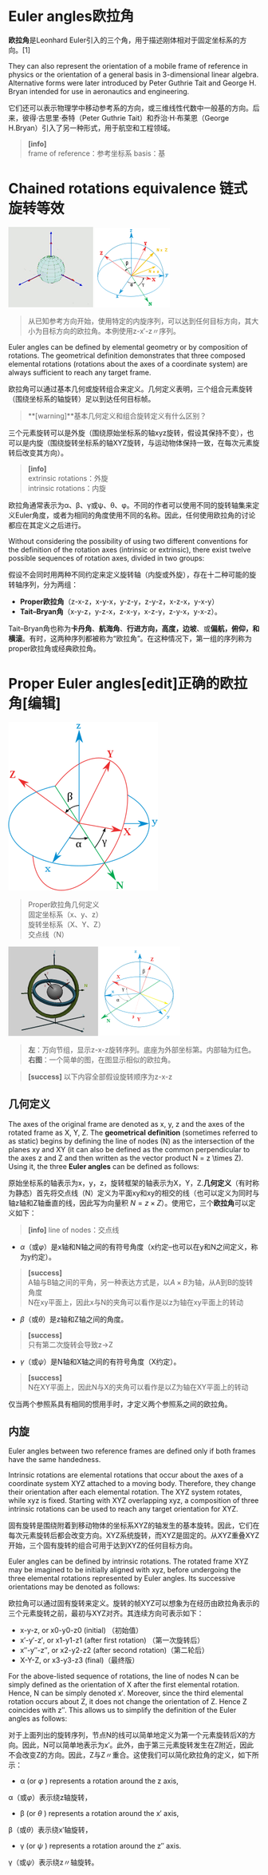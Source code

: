 # **Euler angles**欧拉角


**欧拉角**是Leonhard Euler引入的三个角，用于描述刚体相对于固定坐标系的方向。[1]

They can also represent the orientation of a mobile frame of reference in physics or the orientation of a general basis in 3-dimensional linear algebra. Alternative forms were later introduced by Peter Guthrie Tait and George H. Bryan intended for use in aeronautics and engineering.

它们还可以表示物理学中移动参考系的方向，或三维线性代数中一般基的方向。后来，彼得·古思里·泰特（Peter Guthrie Tait）和乔治·H·布莱恩（George H.Bryan）引入了另一种形式，用于航空和工程领域。

> **[info]**   
frame of reference：参考坐标系
basis：基  

# Chained rotations equivalence 链式旋转等效

![](assets/170px-Euler2a.gif)
![](assets/150px-Intermediateframes.svg.png)

> 从已知参考方向开始，使用特定的内旋序列，可以达到任何目标方向，其大小为目标方向的欧拉角。本例使用z-x′-z〃序列。

Euler angles can be defined by elemental geometry or by composition of rotations. The geometrical definition demonstrates that three composed elemental rotations (rotations about the axes of a coordinate system) are always sufficient to reach any target frame.

欧拉角可以通过基本几何或旋转组合来定义。几何定义表明，三个组合元素旋转（围绕坐标系的轴旋转）足以到达任何目标帧。

> **[warning]**基本几何定义和组合旋转定义有什么区别？  

三个元素旋转可以是外旋（围绕原始坐标系的轴xyz旋转，假设其保持不变），也可以是内旋（围绕旋转坐标系的轴XYZ旋转，与运动物体保持一致，在每次元素旋转后改变其方向）。

> **[info]**  
extrinsic rotations：外旋  
intrinsic rotations：内旋  

欧拉角通常表示为α、β、γ或ψ、θ、φ。不同的作者可以使用不同的旋转轴集来定义Euler角度，或者为相同的角度使用不同的名称。因此，任何使用欧拉角的讨论都应在其定义之后进行。

Without considering the possibility of using two different conventions for the definition of the rotation axes (intrinsic or extrinsic), there exist twelve possible sequences of rotation axes, divided in two groups:

假设不会同时用两种不同约定来定义旋转轴（内旋或外旋），存在十二种可能的旋转轴序列，分为两组：

- **Proper欧拉角**（z-x-z，x-y-x，y-z-y，z-y-z，x-z-x，y-x-y）
- **Tait–Bryan角**（x-y-z，y-z-x，z-x-y，x-z-y，z-y-x，y-x-z）。

Tait–Bryan角也称为**卡丹角**、**航海角**、**行进方向，高度，边坡**、或**偏航，俯仰，和横滚**。有时，这两种序列都被称为“欧拉角”。在这种情况下，第一组的序列称为proper欧拉角或经典欧拉角。

# Proper Euler angles[edit]正确的欧拉角[编辑]

![](assets/Eulerangles.svg.png)

> Proper欧拉角几何定义  
  固定坐标系（x、y、z）  
  旋转坐标系（X、Y、Z）  
  交点线（N）


![](assets/Gimbaleuler.svg.png)
![](assets/160px-Gimbaleuler2.svg.png)

> **左**：万向节组，显示z-x-z旋转序列。底座为外部坐标第。内部轴为红色。**右图**：一个简单的图，在图显示相似的欧拉角。


> **[success]** 以下内容全部假设旋转顺序为z-x-z

## 几何定义

The axes of the original frame are denoted as x, y, z and the axes of the rotated frame as X, Y, Z. The **geometrical** **definition** (sometimes referred to as static) begins by defining the line of nodes (N) as the intersection of the planes xy and XY (it can also be defined as the common perpendicular to the axes z and Z and then written as the vector product N = z \times  Z). Using it, the three **Euler angles** can be defined as follows:

原始坐标系的轴表示为x，y，z，旋转框架的轴表示为X，Y，Z.**几何定义**（有时称为静态）首先将交点线（N）定义为平面xy和xy的相交的线（也可以定义为同时与轴z轴和Z轴垂直的线，因此写为向量积 $N=z \times Z$）。使用它，三个**欧拉角**可以定义如下：

> **[info]** line of nodes：交点线

- $\alpha$（或$\varphi$）是x轴和N轴之间的有符号角度（x约定–也可以在y和N之间定义，称为y约定）。  

> **[success]**  
A轴与B轴之间的平角，另一种表达方式是，以$A\times B$为轴，从A到B的旋转角度  
N在xy平面上，因此x与N的夹角可以看作是以z为轴在xy平面上的转动  

- $\beta$（或$\theta$）是z轴和Z轴之间的角度。  

> **[success]**  
只有第二次旋转会导致z->Z  

- $\gamma$（或$\psi$）是N轴和X轴之间的有符号角度（X约定）。  

> **[success]**  
N在XY平面上，因此N与X的夹角可以看作是以Z为轴在XY平面上的转动  

仅当两个参照系具有相同的惯用手时，才定义两个参照系之间的欧拉角。

## 内旋


Euler angles between two reference frames are defined only if both frames have the same handedness.

Intrinsic rotations are elemental rotations that occur about the axes of a coordinate system XYZ attached to a moving body. Therefore, they change their orientation after each elemental rotation. The XYZ system rotates, while xyz is fixed. Starting with XYZ overlapping xyz, a composition of three intrinsic rotations can be used to reach any target orientation for XYZ.

固有旋转是围绕附着到移动物体的坐标系XYZ的轴发生的基本旋转。因此，它们在每次元素旋转后都会改变方向。XYZ系统旋转，而XYZ是固定的。从XYZ重叠XYZ开始，三个固有旋转的组合可用于达到XYZ的任何目标方向。

Euler angles can be defined by intrinsic rotations. The rotated frame XYZ may be imagined to be initially aligned with xyz, before undergoing the three elemental rotations represented by Euler angles. Its successive orientations may be denoted as follows:

欧拉角可以通过固有旋转来定义。旋转的帧XYZ可以想象为在经历由欧拉角表示的三个元素旋转之前，最初与XYZ对齐。其连续方向可表示如下：

- x-y-z, or x0-y0-z0 (initial) （初始值）
- x′-y′-z′, or x1-y1-z1 (after first rotation) （第一次旋转后）
- x″-y″-z″, or x2-y2-z2 (after second rotation)（第二轮后）
- X-Y-Z, or x3-y3-z3 (final)（最终版）

For the above-listed sequence of rotations, the line of nodes N can be simply defined as the orientation of X after the first elemental rotation. Hence, N can be simply denoted x′. Moreover, since the third elemental rotation occurs about Z, it does not change the orientation of Z. Hence Z coincides with z″. This allows us to simplify the definition of the Euler angles as follows:

对于上面列出的旋转序列，节点N的线可以简单地定义为第一个元素旋转后X的方向。因此，N可以简单地表示为x′。此外，由于第三元素旋转发生在Z附近，因此不会改变Z的方向。因此，Z与Z〃重合。这使我们可以简化欧拉角的定义，如下所示：

- α (or $\varphi$ ) represents a rotation around the z axis, 

α（或$\varphi$）表示绕z轴旋转，
- β (or $\theta$ ) represents a rotation around the x′ axis,

β（或$\theta$）表示绕x′轴旋转，
- γ (or $\psi$ ) represents a rotation around the z″ axis.

γ（或$\psi$）表示绕z〃轴旋转。
